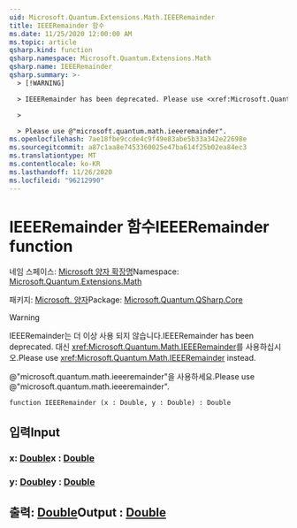 ```yaml
---
uid: Microsoft.Quantum.Extensions.Math.IEEERemainder
title: IEEERemainder 함수
ms.date: 11/25/2020 12:00:00 AM
ms.topic: article
qsharp.kind: function
qsharp.namespace: Microsoft.Quantum.Extensions.Math
qsharp.name: IEEERemainder
qsharp.summary: >-
  > [!WARNING]

  > IEEERemainder has been deprecated. Please use <xref:Microsoft.Quantum.Math.IEEERemainder> instead.

  >

  > Please use @"microsoft.quantum.math.ieeeremainder".
ms.openlocfilehash: 7ae18fbe9ccde4c9f49e83abe5b33a342e22698e
ms.sourcegitcommit: a87c1aa8e7453360025e47ba614f25b02ea84ec3
ms.translationtype: MT
ms.contentlocale: ko-KR
ms.lasthandoff: 11/26/2020
ms.locfileid: "96212990"
---
```

# <a name="ieeeremainder-function"></a><span data-ttu-id="af99d-102">IEEERemainder 함수</span><span class="sxs-lookup"><span data-stu-id="af99d-102">IEEERemainder function</span></span>

<span data-ttu-id="af99d-103">네임 스페이스: [Microsoft 양자 확장명](xref:Microsoft.Quantum.Extensions.Math)</span><span class="sxs-lookup"><span data-stu-id="af99d-103">Namespace: [Microsoft.Quantum.Extensions.Math](xref:Microsoft.Quantum.Extensions.Math)</span></span>

<span data-ttu-id="af99d-104">패키지: [Microsoft. 양자](https://nuget.org/packages/Microsoft.Quantum.QSharp.Core)</span><span class="sxs-lookup"><span data-stu-id="af99d-104">Package: [Microsoft.Quantum.QSharp.Core](https://nuget.org/packages/Microsoft.Quantum.QSharp.Core)</span></span>


> [!WARNING]
> <span data-ttu-id="af99d-105">IEEERemainder는 더 이상 사용 되지 않습니다.</span><span class="sxs-lookup"><span data-stu-id="af99d-105">IEEERemainder has been deprecated.</span></span> <span data-ttu-id="af99d-106">대신 <xref:Microsoft.Quantum.Math.IEEERemainder>를 사용하십시오.</span><span class="sxs-lookup"><span data-stu-id="af99d-106">Please use <xref:Microsoft.Quantum.Math.IEEERemainder> instead.</span></span>
>
> <span data-ttu-id="af99d-107">@"microsoft.quantum.math.ieeeremainder"을 사용하세요.</span><span class="sxs-lookup"><span data-stu-id="af99d-107">Please use @"microsoft.quantum.math.ieeeremainder".</span></span>



```qsharp
function IEEERemainder (x : Double, y : Double) : Double
```


## <a name="input"></a><span data-ttu-id="af99d-108">입력</span><span class="sxs-lookup"><span data-stu-id="af99d-108">Input</span></span>

### <a name="x--double"></a><span data-ttu-id="af99d-109">x: [Double](xref:microsoft.quantum.lang-ref.double)</span><span class="sxs-lookup"><span data-stu-id="af99d-109">x : [Double](xref:microsoft.quantum.lang-ref.double)</span></span>




### <a name="y--double"></a><span data-ttu-id="af99d-110">y: [Double](xref:microsoft.quantum.lang-ref.double)</span><span class="sxs-lookup"><span data-stu-id="af99d-110">y : [Double](xref:microsoft.quantum.lang-ref.double)</span></span>





## <a name="output--double"></a><span data-ttu-id="af99d-111">출력: [Double](xref:microsoft.quantum.lang-ref.double)</span><span class="sxs-lookup"><span data-stu-id="af99d-111">Output : [Double](xref:microsoft.quantum.lang-ref.double)</span></span>

